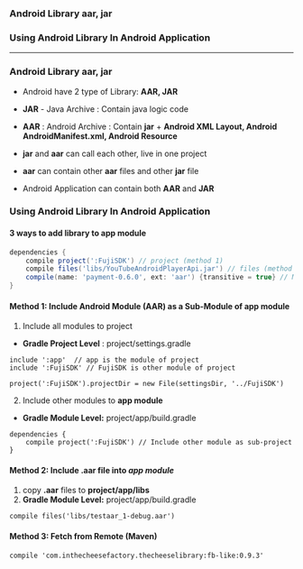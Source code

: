 
### Android Library aar, jar
### Using Android Library In Android Application
--------------------------

### Android Library aar, jar
* Android have 2 type of Library: **AAR, JAR** 
* **JAR** - Java Archive : Contain java logic code
* **AAR** : Android Archive : Contain **jar** + **Android XML Layout, Android AndroidManifest.xml, Android Resource**

* **jar** and **aar** can call each other, live in one project
* **aar** can contain other **aar** files and other **jar** file
* Android Application can contain both **AAR** and **JAR**

### Using Android Library In Android Application

#### 3 ways to add library to app module

```gradle
dependencies {
    compile project(':FujiSDK') // project (method 1)
    compile files('libs/YouTubeAndroidPlayerApi.jar') // files (method 2)
    compile(name: 'payment-0.6.0', ext: 'aar') {transitive = true} // Maven (method 3)
}
```

#### Method 1: Include Android Module (AAR) as a Sub-Module of app module

1. Include all modules to project
  * **Gradle Project Level** : project/settings.gradle

```
include ':app'  // app is the module of project
include ':FujiSDK' // FujiSDK is other module of project

project(':FujiSDK').projectDir = new File(settingsDir, '../FujiSDK')
```

2. Include other modules to **app module**
  * **Gradle Module Level:** project/app/build.gradle

```
dependencies {
    compile project(':FujiSDK') // Include other module as sub-project
}
```

#### Method 2: Include .aar file into ***app module***

1. copy **.aar** files to **project/app/libs**
2. **Gradle Module Level:** project/app/build.gradle

```
compile files('libs/testaar_1-debug.aar')
```


#### Method 3: Fetch from Remote (Maven)

```
compile 'com.inthecheesefactory.thecheeselibrary:fb-like:0.9.3'
```
